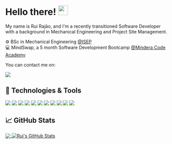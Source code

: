 
# Hello there! <img src="https://raw.githubusercontent.com/MartinHeinz/MartinHeinz/master/wave.gif" width="30px" height="30px" />

My name is Rui Rajão, and I'm a recently transitioned Software Developer with a background in Mechanical Engineering and Project Site Management.

:gear: BSc in Mechanical Engineering [@ISEP](https://www.isep.ipp.pt/) <br />
:computer: MindSwap, a 5 month Software Development Bootcamp  [@Mindera Code Academy](https://minderacodeacademy.com/) <br />

You can contact me on:
<!--- Github and mail:to --->
<a href="https://www.linkedin.com/in/rui-rajao//">
<img src="https://camo.githubusercontent.com/a80d00f23720d0bc9f55481cfcd77ab79e141606829cf16ec43f8cacc7741e46/68747470733a2f2f696d672e736869656c64732e696f2f62616467652f4c696e6b6564496e2d3030373742353f7374796c653d666f722d7468652d6261646765266c6f676f3d6c696e6b6564696e266c6f676f436f6c6f723d7768697465"/>
</a>

[//]: # (<a href="mailto:ruijmrajao@gmail.com?cc=ruijmrajao@gmail.com">)

[//]: # (  <img src="https://camo.githubusercontent.com/571384769c09e0c66b45e39b5be70f68f552db3e2b2311bc2064f0d4a9f5983b/68747470733a2f2f696d672e736869656c64732e696f2f62616467652f476d61696c2d4431343833363f7374796c653d666f722d7468652d6261646765266c6f676f3d676d61696c266c6f676f436f6c6f723d7768697465"/>)

[//]: # (</a>)

## 🔧 Technologies & Tools

<p>

  <!--- OS --->
[//]: # (  <img src="https://img.shields.io/badge/unix-FCC624?style=for-the-badge&logo=apple&logoColor=black">)

  <!--- Programming languages --->
  <img src="https://img.shields.io/badge/Java-ED8B00?style=for-the-badge&logo=java&logoColor=white">
  <img src="https://img.shields.io/badge/JavaScript-F7DF1E?style=for-the-badge&logo=javascript&logoColor=black">
  
<!--- Editors --->
  <img src="https://img.shields.io/badge/IntelliJ_IDEA-000000.svg?style=for-the-badge&logo=intellij-idea&logoColor=white">
  <img src="https://img.shields.io/badge/Visual_Studio_Code-0078D4?style=for-the-badge&logo=visual%20studio%20code&logoColor=white">
  
  <!--- Tools --->   
  <img src="https://img.shields.io/badge/GitHub-100000?style=for-the-badge&logo=github&logoColor=white">
  <img src="https://img.shields.io/badge/Spring-6DB33F?style=for-the-badge&logo=spring&logoColor=white">
  <img src="https://img.shields.io/badge/Docker-2496ED?style=for-the-badge&logo=docker&logoColor=white">
  <img src="https://img.shields.io/badge/MySQL-00000F?style=for-the-badge&logo=mysql&logoColor=white">

  <!--- Other tools, FE --->
  <img src="https://img.shields.io/badge/React-20232A?style=for-the-badge&logo=react&logoColor=61DAFB">
  <img src="https://img.shields.io/badge/HTML-239120?style=for-the-badge&logo=html5&logoColor=white">
  <img src="https://img.shields.io/badge/CSS-239120?&style=for-the-badge&logo=css3&logoColor=white">


</p>

## 📈 GitHub Stats

<a href="https://github.com/RuiRajao/RuiRajao">
  <img align="center" src="https://github-readme-stats.vercel.app/api/top-langs/?username=ruirajao&hide=html,Dockerfile,text, Makefile, css&title_color=ffffff&text_color=c9cacc&icon_color=2bbc8a&bg_color=1d1f21&langs_count=2&hide_progress=true" />
</a>
<a href="https://github.com/RuiRajao/RuiRajao">
  <img align="center" src="https://github-readme-stats.vercel.app/api?username=ruirajao&show_icons=true&line_height=27&count_private=true&title_color=ffffff&text_color=c9cacc&icon_color=2bbc8a&bg_color=1d1f21" alt="Rui's GitHub Stats" />
</a>

[//]: # (<a href="https://github.com/ruirajao/blockbuster-simulator-imdb-springboot">)

[//]: # (  <img align="center" src="https://github-readme-stats.vercel.app/api/pin/?username=ruirajao&repo=blockbuster-simulator-imdb-springboot&title_color=ffffff&text_color=c9cacc&icon_color=2bbc8a&bg_color=1d1f21" />)

[//]: # (</a>)

[//]: # ()
[//]: # (<a href="https://github.com/ruirajao/connect-four-game-mpserver">)

[//]: # (  <img align="center" src="https://github-readme-stats.vercel.app/api/pin/?username=ruirajao&repo=connect-four-game-mpserver&title_color=ffffff&text_color=c9cacc&icon_color=2bbc8a&bg_color=1d1f21" />)

[//]: # (</a>    )

<!--Credit to where it's due-->

<!-- Resources -->
<!-- Icons: https://simpleicons.org/ -->
<!-- GitHub Stats: https://github.com/anuraghazra/github-readme-stats -->
<!-- Emojis: https://emojipedia.org/emoji/ -->
<!-- HTML Emojis: https://www.fileformat.info/index.htm -->
<!-- Shields: https://shields.io/ -->
<!-- Awesome GitHub Profile README: https://github.com/abhisheknaiidu/awesome-github-profile-readme -->